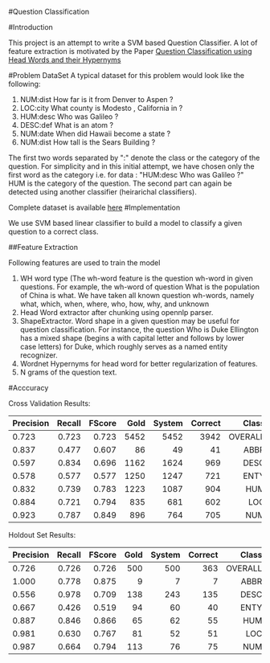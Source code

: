 #Question Classification

#Introduction

This project is an attempt to write a SVM based Question Classifier. A lot of feature extraction is motivated by the Paper [Question Classification using Head Words and their Hypernyms](http://www.aclweb.org/anthology/D08-1097)

#Problem DataSet
A typical dataset for this problem would look like the following:

1. NUM:dist How far is it from Denver to Aspen ?
2. LOC:city What county is Modesto , California in ?
3. HUM:desc Who was Galileo ?
4. DESC:def What is an atom ?
5. NUM:date When did Hawaii become a state ?
6. NUM:dist How tall is the Sears Building ?

The first two words separated by ":" denote the class or the category of the question. For simplicity and in this initial attempt, we have chosen only the first word as the category i.e. for data : "HUM:desc Who was Galileo ?" HUM is the category of the question. The second part can again be detected using another classifier (heirarichal classifiers).

Complete dataset is available [here](http://cogcomp.cs.illinois.edu/Data/QA/QC/train_1000.label)
#Implementation

We use SVM based linear classifier to build a model to classify a given question to a correct class.

##Feature Extraction

Following features are used to train the model

1. WH word type (The wh-word feature is the question wh-word in given questions. For example, the wh-word of question What is the population of China is what. We have taken all known question wh-words, namely what, which, when, where, who, how, why, and unknown
2. Head Word extractor after chunking using opennlp parser.
3. ShapeExtractor. Word shape in a given question may be useful for question classification. For instance, the question Who is Duke Ellington has a mixed shape (begins a with capital letter and follows by lower case letters) for Duke, which roughly serves as a named entity recognizer.
4. Wordnet Hypernyms for head word for better regularization of features.
5. N grams of the question text.

#Acccuracy

Cross Validation Results:


| Precision |   Recall  | FScore | Gold   | System  | Correct |  Class  |
| --------- |----------:| ------:| ------:| -------:| -------:|--------:|
|0.723	|0.723	|0.723|	5452|	5452|	3942|	OVERALL
|0.837	|0.477	|0.607	|86	|49	|41	|ABBR
|0.597	|0.834	|0.696	|1162	|1624	|969	|DESC
|0.578	|0.577	|0.577	|1250	|1247	|721	|ENTY
|0.832	|0.739	|0.783	|1223	|1087	|904	|HUM
|0.884	|0.721	|0.794	|835	|681	|602	|LOC
|0.923	|0.787	|0.849	|896	|764	|705	|NUM


Holdout Set Results:


| Precision |   Recall  | FScore | Gold   | System  | Correct |  Class  |
| --------- |----------:| ------:| ------:| -------:| -------:|--------:|
|0.726	|0.726	|0.726	|500	|500	|363	|OVERALL
|1.000	|0.778	|0.875	|9	|7	|7	|ABBR
|0.556	|0.978	|0.709	|138	|243	|135	|DESC
|0.667	|0.426	|0.519	|94	|60	|40	|ENTY
|0.887	|0.846	|0.866	|65	|62	|55	|HUM
|0.981	|0.630	|0.767	|81	|52	|51	|LOC
|0.987	|0.664	|0.794	|113	|76	|75	|NUM

